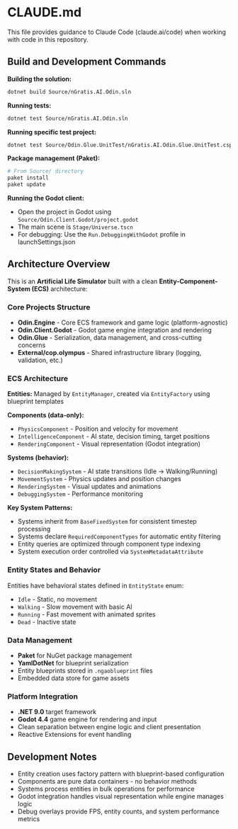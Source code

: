 # CLAUDE.md

This file provides guidance to Claude Code (claude.ai/code) when working with code in this repository.

## Build and Development Commands

**Building the solution:**
```bash
dotnet build Source/nGratis.AI.Odin.sln
```

**Running tests:**
```bash
dotnet test Source/nGratis.AI.Odin.sln
```

**Running specific test project:**
```bash
dotnet test Source/Odin.Glue.UnitTest/nGratis.AI.Odin.Glue.UnitTest.csproj
```

**Package management (Paket):**
```bash
# From Source/ directory
paket install
paket update
```

**Running the Godot client:**
- Open the project in Godot using `Source/Odin.Client.Godot/project.godot`
- The main scene is `Stage/Universe.tscn`
- For debugging: Use the `Run.DebuggingWithGodot` profile in launchSettings.json

## Architecture Overview

This is an **Artificial Life Simulator** built with a clean **Entity-Component-System (ECS)** architecture:

### Core Projects Structure
- **Odin.Engine** - Core ECS framework and game logic (platform-agnostic)
- **Odin.Client.Godot** - Godot game engine integration and rendering
- **Odin.Glue** - Serialization, data management, and cross-cutting concerns
- **External/cop.olympus** - Shared infrastructure library (logging, validation, etc.)

### ECS Architecture

**Entities:** Managed by `EntityManager`, created via `EntityFactory` using blueprint templates

**Components (data-only):**
- `PhysicsComponent` - Position and velocity for movement
- `IntelligenceComponent` - AI state, decision timing, target positions
- `RenderingComponent` - Visual representation (Godot integration)

**Systems (behavior):**
- `DecisionMakingSystem` - AI state transitions (Idle → Walking/Running)
- `MovementSystem` - Physics updates and position changes  
- `RenderingSystem` - Visual updates and animations
- `DebuggingSystem` - Performance monitoring

**Key System Patterns:**
- Systems inherit from `BaseFixedSystem` for consistent timestep processing
- Systems declare `RequiredComponentTypes` for automatic entity filtering
- Entity queries are optimized through component type indexing
- System execution order controlled via `SystemMetadataAttribute`

### Entity States and Behavior
Entities have behavioral states defined in `EntityState` enum:
- `Idle` - Static, no movement
- `Walking` - Slow movement with basic AI
- `Running` - Fast movement with animated sprites
- `Dead` - Inactive state

### Data Management
- **Paket** for NuGet package management
- **YamlDotNet** for blueprint serialization
- Entity blueprints stored in `.ngaoblueprint` files
- Embedded data store for game assets

### Platform Integration
- **.NET 9.0** target framework
- **Godot 4.4** game engine for rendering and input
- Clean separation between engine logic and client presentation
- Reactive Extensions for event handling

## Development Notes

- Entity creation uses factory pattern with blueprint-based configuration
- Components are pure data containers - no behavior methods
- Systems process entities in bulk operations for performance
- Godot integration handles visual representation while engine manages logic
- Debug overlays provide FPS, entity counts, and system performance metrics
